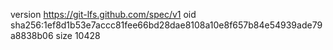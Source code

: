 version https://git-lfs.github.com/spec/v1
oid sha256:1ef8d1b53e7accc81fee66bd28dae8108a10e8f657b84e54939ade79a8838b06
size 10428
